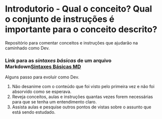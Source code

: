 # Introdutorio - Qual o conceito? Qual o conjunto de instruções é importante para o conceito descrito?
Repositório para comentar conceitos e instruções que ajudarão na caminhado como Dev.

### **Link** para as *sintaxes básicas* de um arquivo Markdown[Sintaxes Básicas MD](https://markdown.net.br/sintaxe-basica/)

Alguns passo para evoluir como Dev.

  1. Não desanime com o conteúdo que foi visto pelo primeira vez e não foi absorvido como se esperava.
  2. Reveja conceitos, aulas e instruções quantas vezes forem necessárias para que se tenha um entendimento claro.
  3. Assista aulas e pesquise outros pontos de vistas sobre o assunto que está sendo estudado.
